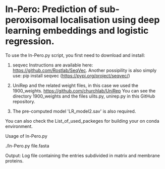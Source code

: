 # In-Pero: Prediction of sub-peroxisomal localisation using deep learning embeddings and logistic regression.

To use the In-Pero.py script, you first need to download and install:

1) seqvec 
Instructions are available here: https://github.com/Rostlab/SeqVec.
Another possipility is also simply use: pip install seqvec (https://pypi.org/project/seqvec/)

2) UniRep and the related weight files, in this case we used the 1900_weights.
https://github.com/churchlab/UniRep
You can see the directory 1900_weights and the files ulits.py, unirep.py in this GitHub repository.


3) The pre-computed model 'LR_model2.sav' is also required.

You can also check the List_of_used_packeges for building your on conda environment.



Usage of In-Pero.py

./In-Pero.py file.fasta


Output:
Log file containing the entries subdivided in matrix and membrane proteins.
